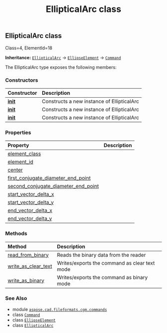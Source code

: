 ﻿---
title: EllipticalArc class
second_title: Aspose.CAD for Python via .NET API References
description: 
type: docs
weight: 690
url: /python-net/aspose.cad.fileformats.cgm.commands/ellipticalarc/
is_root: false
---

## EllipticalArc class

Class=4, ElementId=18



**Inheritance:** [`EllipticalArc`](/cad/python-net/aspose.cad.fileformats.cgm.commands/ellipticalarc) → 
[`EllipseElement`](/cad/python-net/aspose.cad.fileformats.cgm.commands/ellipseelement) → 
[`Command`](/cad/python-net/aspose.cad.fileformats.cgm.commands/command)



The EllipticalArc type exposes the following members:

### Constructors
| Constructor | Description |
| :- | :- |
| [__init__](/cad/python-net/aspose.cad.fileformats.cgm.commands/ellipticalarc/__init__/#aspose.cad.fileformats.cgm.CgmFile) | Constructs a new instance of EllipticalArc |
| [__init__](/cad/python-net/aspose.cad.fileformats.cgm.commands/ellipticalarc/__init__/#aspose.cad.fileformats.cgm.commands.CommandConstructorArguments) | Constructs a new instance of EllipticalArc |
| [__init__](/cad/python-net/aspose.cad.fileformats.cgm.commands/ellipticalarc/__init__/#aspose.cad.fileformats.cgm.CgmFile-float-float-float-float-aspose.cad.fileformats.cgm.classes.CgmPoint-aspose.cad.fileformats.cgm.classes.CgmPoint-aspose.cad.fileformats.cgm.classes.CgmPoint) | Constructs a new instance of EllipticalArc |


### Properties
| Property | Description |
| :- | :- |
| [element_class](/cad/python-net/aspose.cad.fileformats.cgm.commands/ellipticalarc/element_class) |  |
| [element_id](/cad/python-net/aspose.cad.fileformats.cgm.commands/ellipticalarc/element_id) |  |
| [center](/cad/python-net/aspose.cad.fileformats.cgm.commands/ellipticalarc/center) |  |
| [first_conjugate_diameter_end_point](/cad/python-net/aspose.cad.fileformats.cgm.commands/ellipticalarc/first_conjugate_diameter_end_point) |  |
| [second_conjugate_diameter_end_point](/cad/python-net/aspose.cad.fileformats.cgm.commands/ellipticalarc/second_conjugate_diameter_end_point) |  |
| [start_vector_delta_x](/cad/python-net/aspose.cad.fileformats.cgm.commands/ellipticalarc/start_vector_delta_x) |  |
| [start_vector_delta_y](/cad/python-net/aspose.cad.fileformats.cgm.commands/ellipticalarc/start_vector_delta_y) |  |
| [end_vector_delta_x](/cad/python-net/aspose.cad.fileformats.cgm.commands/ellipticalarc/end_vector_delta_x) |  |
| [end_vector_delta_y](/cad/python-net/aspose.cad.fileformats.cgm.commands/ellipticalarc/end_vector_delta_y) |  |


### Methods
| Method | Description |
| :- | :- |
| [read_from_binary](/cad/python-net/aspose.cad.fileformats.cgm.commands/ellipticalarc/read_from_binary/#aspose.cad.fileformats.cgm.IBinaryReader) | Reads the binary data from the reader |
| [write_as_clear_text](/cad/python-net/aspose.cad.fileformats.cgm.commands/ellipticalarc/write_as_clear_text/#aspose.cad.fileformats.cgm.IClearTextWriter) | Writes/exports the command as clear text mode |
| [write_as_binary](/cad/python-net/aspose.cad.fileformats.cgm.commands/ellipticalarc/write_as_binary/#aspose.cad.fileformats.cgm.IBinaryWriter) | Writes/exports the command as binary mode |



### See Also
* module [`aspose.cad.fileformats.cgm.commands`](..)
* class [`Command`](/cad/python-net/aspose.cad.fileformats.cgm.commands/command)
* class [`EllipseElement`](/cad/python-net/aspose.cad.fileformats.cgm.commands/ellipseelement)
* class [`EllipticalArc`](/cad/python-net/aspose.cad.fileformats.cgm.commands/ellipticalarc)
